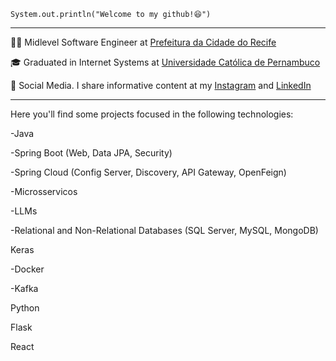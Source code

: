 
<code>System.out.println("Welcome to my github!😆")</code>
<hr>

<p>👨‍💻 Midlevel Software Engineer at <a href="https://www2.recife.pe.gov.br/" target="blank_">Prefeitura da Cidade do Recife</a></p>
<p>🎓 Graduated in Internet Systems at <a href="https://portal.unicap.br/" target="blank_">Universidade Católica de Pernambuco</a></p>
<p>🎥 Social Media. I share informative content at my <a href="https://www.instagram.com/taryjunioor/" target="_blank">Instagram</a> and <a href="www.linkedin.com/in/tary-nascimento-r-junior" target="_blank">LinkedIn</a></p>
<hr>

Here you'll find some projects focused in the following technologies:
<p>-Java</p> 
<p>-Spring Boot (Web, Data JPA, Security)</p>
<p>-Spring Cloud (Config Server, Discovery, API Gateway, OpenFeign)</p>
<p>-Microsservicos</p>
<p>-LLMs</p>
<p>-Relational and Non-Relational Databases (SQL Server, MySQL, MongoDB)</p>
<p>Keras</p>
<p>-Docker</p>
<p>-Kafka</p>
<p>Python</p>
<p>Flask</p>
<p>React</p>





    

